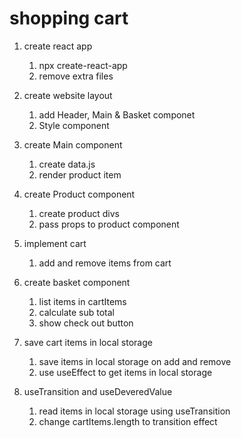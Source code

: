 # shopping cart

1. create react app

   1. npx create-react-app
   2. remove extra files

2. create website layout

   1. add Header, Main & Basket componet
   2. Style component

3. create Main component

   1. create data.js
   2. render product item

4. create Product component

   1. create product divs
   2. pass props to product component

5. implement cart

   1. add and remove items from cart

6. create basket component

   1. list items in cartItems
   2. calculate sub total
   3. show check out button

7. save cart items in local storage

   1. save items in local storage on add and remove
   2. use useEffect to get items in local storage

8. useTransition and useDeveredValue
   1. read items in local storage using useTransition
   2. change cartItems.length to transition effect
